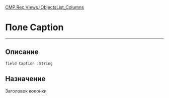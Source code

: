 ﻿---
Link: CMP.Rec.Views.IObjectsList_Columns.@Caption
---

<!---  Навигация
[Имя проекта](#) :
-->
[CMP.Rec.Views.IObjectsList_Columns](Default)

# Поле Caption
---

## Описание

    field Caption :String

<!--
## Аргументы{#Args}

### Аргумент1

Описание аргумента 1
-->

## Назначение

Заголовок колонки

<!--
## Пример

    Caption...
-->

